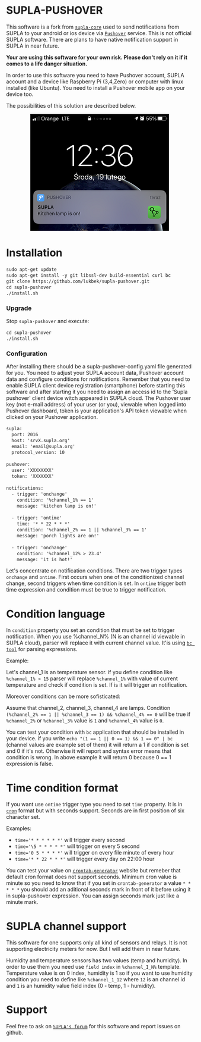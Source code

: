 # SUPLA-PUSHOVER

This software is a fork from [`supla-core`](https://github.com/SUPLA/supla-core) used to send notifications from SUPLA to your android or ios device via [`Pushover`](https://pushover.net/) service. This is not official SUPLA software. There are plans to have native notification support in SUPLA in near future. 

<b>Your are using this software for your own risk. Please don't rely on it if it comes to a life danger situation.</b>

In order to use this software you need to have Pushover account, SUPLA account and a device like Raspberry Pi (3,4,Zero) or computer with linux installed (like Ubuntu). You need to install a Pushover mobile app on your device too.

The possibilities of this solution are described below. 

<p align="center"> 
<img src="kitchen.png">
</p>


# Installation
```
sudo apt-get update
sudo apt-get install -y git libssl-dev build-essential curl bc
git clone https://github.com/lukbek/supla-pushover.git
cd supla-pushover
./install.sh
```

### Upgrade

Stop `supla-pushover` and execute:

```
cd supla-pushover
./install.sh
```

### Configuration

After installing there should be a supla-pushover-config.yaml file generated for you. You need to adjust your SUPLA account data, Pushover account data and configure conditions for notifications. 
Remember that you need to enable SUPLA client device registration (smartphone) before starting this software and after starting it you need to assign an access id to the 'Supla pushover' client device witch appeared in SUPLA cloud.
The Pushover user key (not e-mail address) of your user (or you), viewable when logged into Pushover dashboard, token is your application's API token viewable when clicked on your Pushover application.

```
supla:
  port: 2016
  host: 'srvX.supla.org'
  email: 'email@supla.org'
  protocol_version: 10

pushover:
  user: 'XXXXXXXX'
  token: 'XXXXXXX'

notifications:
  - trigger: 'onchange'
    condition: '%channel_1% == 1'
    message: 'kitchen lamp is on!'

  - trigger: 'ontime'
    time: '* * 22 * * *'
    condition: '%channel_2% == 1 || %channel_3% == 1'
    message: 'porch lights are on!'
  
  - trigger: 'onchange'
    condition: '%channel_12% > 23.4'
    message: 'it is hot!'
```

Let's concentrate on notification conditions. There are two trigger types `onchange` and `ontime`.
First occurs when one of the conditionized channel change, second triggers when time condition is set. In `ontime` trigger both time expression and condition must be true to trigger notification.

# Condition language

In `condition` property you set an condition that must be set to trigger notification.
When you use %channel_N% (N is an channel id viewable in SUPLA cloud), parser will replace it with current channel value.
It'is using [`bc tool`](https://pl.wikipedia.org/wiki/Bc_(Unix)) for parsing expressions.

Example: 

Let's channel_1 is an temperature sensor. if you define condition like `%channel_1% > 15` parser will replace `%channel_1%` with value of current temperature and check if condition is set. If is it will trigger an notification.

Moreover conditions can be more sofisticated:

Assume that channel_2, channel_3, channel_4 are lamps. 
Condition `(%channel_2% == 1 || %channel_3 == 1) && %channel_4% == 0` will be true if `%channel_2%` or `%channel_3%` value is `1` and `%channel_4%` value is `0`.

You can test your condition with `bc` application that should be installed in your device. 
if you write `echo "(1 == 1 || 0 == 1) && 1 == 0" | bc` (channel values are example set of them) it will return a 1 if condition is set and 0 if it's not. Otherwise it will report and syntax error means that condition is wrong. In above example it will return 0 because 0 == 1 expression is false.

# Time condition format 

If you want use `ontime` trigger type you need to set `time` property. It is in [`cron`](https://en.wikipedia.org/wiki/Cron) format but with seconds support. Seconds are in first position of six character set.

Examples:

* `time='* * * * * *'` will trigger every second
* `time='\5 * * * * *'` will trigger on every 5 second
* `time='0 5 * * * *'` will trigger on every file minute of every hour
* `time='* * 22 * * *'` will trigger every day on 22:00 hour

You can test your value on [`crontab-generator`](https://crontab.guru/#*_*_*_*_*) website but remeber that default cron format does not support seconds. Minimum cron value is minute so you need to know that if you set in `crontab-generator` a value `* * * * *` you should add an aditional seconds mark in front of it before using it in supla-pushover expression. You can assign seconds mark just like a minute mark. 

# SUPLA channel support

This software for one supports only all kind of sensors and relays. It is not supporting electricity meters for now. But I will add them in near future.

Humidity and temperature sensors has two values (temp and humidity). In order to use them you need use `field index` in `%channel_I_N%` template. Temperature value is on 0 index, humidity is 1 so if you want to use humidity condition you need to define like `%channel_1_12` where `12` is an channel id and `1` is an humidity value field index (0 - temp, 1 - humidity).

# Support

Feel free to ask on [`SUPLA's forum`](https://forum.supla.org/viewtopic.php?f=9&t=6188) for this software and report issues on github.

